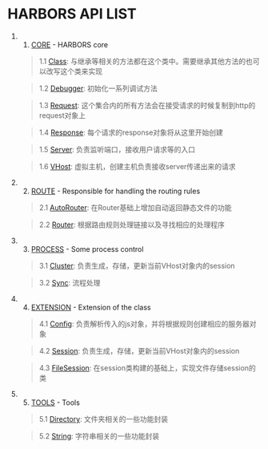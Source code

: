 # HARBORS API LIST

1. 1. [CORE](/api/core) - HARBORS core

    > 1.1 [Class](/api/core/class): 与继承等相关的方法都在这个类中。需要继承其他方法的也可以改写这个类来实现
  
    > 1.2 [Debugger](/api/core/debugger): 初始化一系列调试方法
  
    > 1.3 [Request](/api/core/request): 这个集合内的所有方法会在接受请求的时候复制到http的request对象上
  
    > 1.4 [Response](/api/core/response): 每个请求的response对象将从这里开始创建
  
    > 1.5 [Server](/api/core/server): 负责监听端口，接收用户请求等的入口
  
    > 1.6 [VHost](/api/core/vhost): 虚拟主机，创建主机负责接收server传递出来的请求

2. 2. [ROUTE](/api/route) - Responsible for handling the routing rules

    > 2.1 [AutoRouter](/api/route/autorouter): 在Router基础上增加自动返回静态文件的功能
    
    > 2.2 [Router](/api/route/router): 根据路由规则处理链接以及寻找相应的处理程序

3. 3. [PROCESS](/api/process) - Some process control
   
    > 3.1 [Cluster](/api/process/cluster): 负责生成，存储，更新当前VHost对象内的session
    
    > 3.2 [Sync](/api/process/sync): 流程处理

4. 4. [EXTENSION](/api/extension) - Extension of the class

    > 4.1 [Config](/api/extension/config): 负责解析传入的js对象，并将根据规则创建相应的服务器对象
    
    > 4.2 [Session](/api/extension/session): 负责生成，存储，更新当前VHost对象内的session
    
    > 4.3 [FileSession](/api/extension/session): 在session类构建的基础上，实现文件存储session的类

5. 5. [TOOLS](/api/tools) - Tools

    > 5.1 [Directory](/api/tools/directory): 文件夹相关的一些功能封装
    
    > 5.2 [String](/api/tools/string): 字符串相关的一些功能封装
